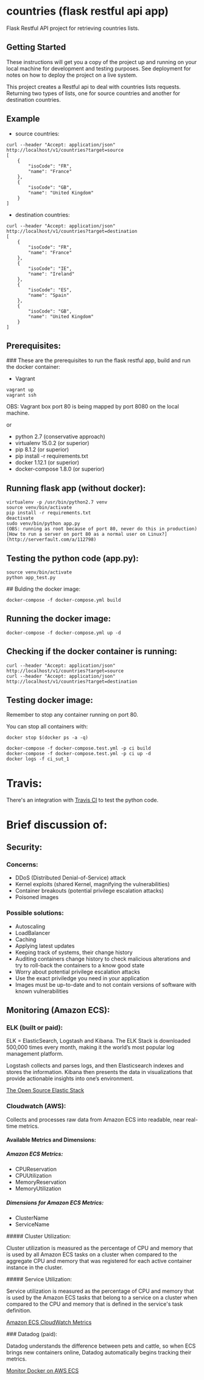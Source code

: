 # countries (flask restful api app)

Flask Restful API project for retrieving countries lists.

## Getting Started

These instructions will get you a copy of the project up and running on your local machine for development and testing purposes. See deployment for notes on how to deploy the project on a live system.

This project creates a Restful api to deal with countries lists requests. Returning two types of lists, one for source countries and another for destination countries.

## Example

* source countries:

```
curl --header "Accept: application/json" http://localhost/v1/countries?target=source
[
    {
        "isoCode": "FR",
        "name": "France"
    },
    {
        "isoCode": "GB",
        "name": "United Kingdom"
    }
]
```

* destination countries:

```
curl --header "Accept: application/json" http://localhost/v1/countries?target=destination
[
    {
        "isoCode": "FR",
        "name": "France"
    },
    {
        "isoCode": "IE",
        "name": "Ireland"
    },
    {
        "isoCode": "ES",
        "name": "Spain"
    },
    {
        "isoCode": "GB",
        "name": "United Kingdom"
    }
]
```

## Prerequisites:

### These are the prerequisites to run the flask restful app, build and run the docker container:

* Vagrant

```
vagrant up
vagrant ssh
```

OBS: Vagrant box port 80 is being mapped by port 8080 on the local machine.

or

* python 2.7 (conservative approach)
* virtualenv 15.0.2 (or superior)
* pip 8.1.2 (or superior)
* pip install -r requirements.txt
* docker 1.12.1 (or superior)
* docker-compose 1.8.0 (or superior)

## Running flask app (without docker):

```
virtualenv -p /usr/bin/python2.7 venv
source venv/bin/activate
pip install -r requirements.txt
deactivate
sudo venv/bin/python app.py
(OBS: running as root because of port 80, never do this in production)
[How to run a server on port 80 as a normal user on Linux?](http://serverfault.com/a/112798)
```

## Testing the python code (app.py):

```
source venv/bin/activate
python app_test.py
```

## Bulding the docker image:

```
docker-compose -f docker-compose.yml build
```

## Running the docker image:

```
docker-compose -f docker-compose.yml up -d
```

## Checking if the docker container is running:

```
curl --header "Accept: application/json" http://localhost/v1/countries?target=source
curl --header "Accept: application/json" http://localhost/v1/countries?target=destination
```

## Testing docker image:

Remember to stop any container running on port 80.

You can stop all containers with:
```
docker stop $(docker ps -a -q)
```

```
docker-compose -f docker-compose.test.yml -p ci build
docker-compose -f docker-compose.test.yml -p ci up -d
docker logs -f ci_sut_1
```

# Travis:

There's an integration with [Travis CI](https://travis-ci.org/) to test the python code.

# Brief discussion of:

## Security:

### Concerns:

* DDoS (Distributed Denial-of-Service) attack
* Kernel exploits (shared Kernel, magnifying the vulnerabilities)
* Container breakouts (potential privilege escalation attacks)
* Poisoned images

### Possible solutions:

* Autoscaling
* LoadBalancer
* Caching
* Applying latest updates
* Keeping track of systems, their change history
* Auditing containers change history to check malicious alterations and try to roll-back the containers to a know good state
* Worry about potential privilege escalation attacks
* Use the exact priviledge you need in your application
* Images must be up-to-date and to not contain versions of software with known vulnerabilities

## Monitoring (Amazon ECS):

### ELK (built or paid):

ELK = ElasticSearch, Logstash and Kibana. The ELK Stack is downloaded 500,000 times every month, making it the world’s most popular log management platform.

Logstash collects and parses logs, and then Elasticsearch indexes and stores the information. Kibana then presents the data in visualizations that provide actionable insights into one’s environment.

[The Open Source Elastic Stack](https://www.elastic.co/products)

### Cloudwatch (AWS):

Collects and processes raw data from Amazon ECS into readable, near real-time metrics.

#### Available Metrics and Dimensions:

##### Amazon ECS Metrics:

* CPUReservation
* CPUUtilization
* MemoryReservation
* MemoryUtilization

##### Dimensions for Amazon ECS Metrics:

* ClusterName
* ServiceName

##### Cluster Utilization:

Cluster utilization is measured as the percentage of CPU and memory that is used by all Amazon ECS tasks on a cluster when compared to the aggregate CPU and memory that was registered for each active container instance in the cluster.

##### Service Utilization:

Service utilization is measured as the percentage of CPU and memory that is used by the Amazon ECS tasks that belong to a service on a cluster when compared to the CPU and memory that is defined in the service's task definition.

[Amazon ECS CloudWatch Metrics](http://docs.aws.amazon.com/AmazonECS/latest/developerguide/cloudwatch-metrics.html)

### Datadog (paid):

Datadog understands the difference between pets and cattle, so when ECS brings new containers online, Datadog automatically begins tracking their metrics.

[Monitor Docker on AWS ECS](https://www.datadoghq.com/blog/monitor-docker-on-aws-ecs/)
